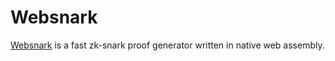 # Websnark

[Websnark](https://github.com/iden3/websnark) is a fast zk-snark proof generator written in native web assembly.
